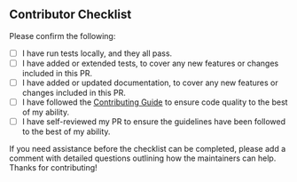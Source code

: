 ## Contributor Checklist

Please confirm the following:

- [ ] I have run tests locally, and they all pass.
- [ ] I have added or extended tests, to cover any new features or changes included in this PR.
- [ ] I have added or updated documentation, to cover any new features or changes included in this PR.
- [ ] I have followed the [Contributing Guide](/pyranha-labs/textology/blob/main/CONTRIBUTING.md) to ensure code quality to the best of my ability.
- [ ] I have self-reviewed my PR to ensure the guidelines have been followed to the best of my ability.

If you need assistance before the checklist can be completed, please add a comment with detailed
questions outlining how the maintainers can help. Thanks for contributing!
